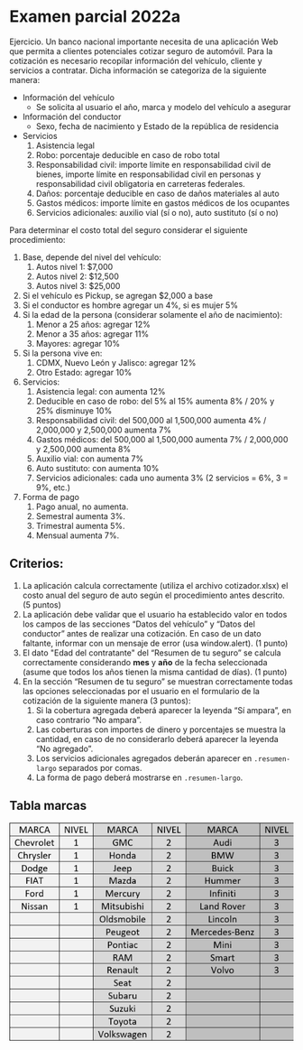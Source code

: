 # Examen parcial 2022a

Ejercicio. Un banco nacional importante necesita de una aplicación Web que permita a clientes potenciales cotizar seguro de automóvil. Para la cotización es necesario recopilar información del vehículo, cliente y servicios a contratar. Dicha información se categoriza de la siguiente manera:

* Información del vehículo
  * Se solicita al usuario el año, marca y modelo del vehículo a asegurar
* Información del conductor
  * Sexo, fecha de nacimiento y Estado de la república de residencia
* Servicios
  1. Asistencia legal
  2. Robo: porcentaje deducible en caso de robo total
  3. Responsabilidad civil: importe límite en responsabilidad civil de bienes, importe límite en responsabilidad civil en personas y responsabilidad civil obligatoria en carreteras federales.
  4. Daños: porcentaje deducible en caso de daños materiales al auto
  5. Gastos médicos: importe límite en gastos médicos de los ocupantes
  6. Servicios adicionales: auxilio vial  (sí o no), auto sustituto (sí o no)

Para determinar el costo total del seguro considerar el siguiente procedimiento:

1. Base, depende del nivel del vehículo:
    1. Autos nivel 1: $7,000
    2. Autos nivel 2: $12,500
    3. Autos nivel 3: $25,000
2. Si el vehículo es Pickup, se agregan $2,000 a base
3. Si el conductor es hombre agregar un 4%, si es mujer 5%
4. Si la edad de la persona (considerar solamente el año de nacimiento):
    1. Menor a 25 años: agregar 12%
    2. Menor a 35 años: agregar 11%
    3. Mayores: agregar 10%
5. Si la persona vive en:
    1. CDMX, Nuevo León y Jalisco: agregar 12%
    2. Otro Estado: agregar 10%
6. Servicios:
    1. Asistencia legal: con aumenta 12%
    2. Deducible en caso de robo: del 5% al 15% aumenta 8% / 20% y 25% disminuye 10%
    3. Responsabilidad civil: del 500,000 al 1,500,000 aumenta 4% / 2,000,000 y 2,500,000 aumenta 7%
    4. Gastos médicos: del 500,000 al 1,500,000 aumenta 7% / 2,000,000 y 2,500,000 aumenta 8%
    5. Auxilio vial: con aumenta 7%
    6. Auto sustituto: con aumenta 10%
    7. Servicios adicionales: cada uno aumenta 3% (2 servicios = 6%, 3 = 9%, etc.)
7. Forma de pago
    1. Pago anual, no aumenta. 
    2. Semestral aumenta 3%. 
    3. Trimestral aumenta 5%. 
    4. Mensual aumenta 7%.

## Criterios:
1. La aplicación calcula correctamente (utiliza el archivo cotizador.xlsx) el costo anual del seguro de auto según el procedimiento antes descrito. (5 puntos)
2. La aplicación debe validar que el usuario ha establecido valor en todos los campos de las secciones “Datos del vehículo” y “Datos del conductor” antes de realizar una cotización. En caso de un dato faltante, informar con un mensaje de error (usa window.alert). (1 punto)
3. El dato "Edad del contratante" del “Resumen de tu seguro” se calcula correctamente considerando **mes** y **año** de la fecha seleccionada (asume que todos los años tienen la misma cantidad de días). (1 punto)
4. En la sección “Resumen de tu seguro” se muestran correctamente todas las opciones seleccionadas por el usuario en el formulario de la cotización de la siguiente manera (3 puntos):
   1. Si la cobertura agregada deberá aparecer la leyenda “Sí ampara”, en caso contrario “No ampara”.
   2. Las coberturas con importes de dinero y porcentajes se muestra la cantidad, en caso de no considerarlo deberá aparecer la leyenda “No agregado”.
   3. Los servicios adicionales agregados deberán aparecer en `.resumen-largo` separados por comas.
   4. La forma de pago deberá mostrarse en `.resumen-largo`.
	
## Tabla marcas

![Tabla de vehículos](tabla_vehiculos.png)
